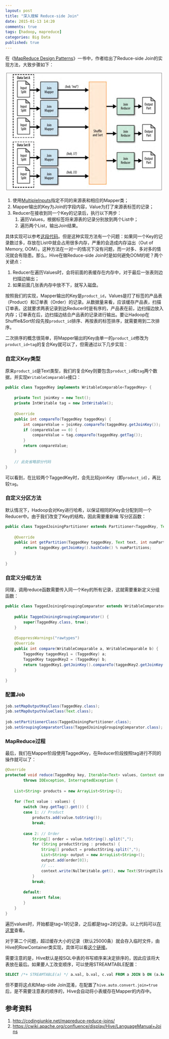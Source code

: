 ```yaml
---
layout: post
title: "深入理解 Reduce-side Join"
date: 2015-01-13 14:20
comments: true
tags: [hadoop, mapreduce]
categories: Big Data
published: true
---
```


在《[MapReduce Design Patterns][1]》一书中，作者给出了Reduce-side Join的实现方法，大致步骤如下：

![](/images/reduce-side-join/reduce-side-join.png)

1. 使用[MultipleInputs][2]指定不同的来源表和相应的Mapper类；
2. Mapper输出的Key为Join的字段内容，Value为打了来源表标签的记录；
3. Reducer在接收到同一个Key的记录后，执行以下两步：
    1. 遍历Values，根据标签将来源表的记录分别放到两个List中；
    2. 遍历两个List，输出Join结果。

具体实现可以参考[这段代码][3]。但是这种实现方法有一个问题：如果同一个Key的记录数过多，存放在List中就会占用很多内存，严重的会造成内存溢出（Out of Memory, OOM）。这种方法在一对一的情况下没有问题，而一对多、多对多的情况就会有隐患。那么，Hive在做Reduce-side Join时是如何避免OOM的呢？两个关键点：

1. Reducer在遍历Values时，会将前面的表缓存在内存中，对于最后一张表则边扫描边输出；
2. 如果前面几张表内存中放不下，就写入磁盘。

<!-- more -->

按照我们的实现，Mapper输出的Key是`product_id`，Values是打了标签的产品表（Product）和订单表（Order）的记录。从数据量来看，应该缓存产品表，扫描订单表。这就要求两表记录到达Reducer时是有序的，产品表在前，边扫描边放入内存；订单表在后，边扫描边结合产品表的记录进行输出。要让Hadoop在Shuffle&Sort阶段先按`product_id`排序、再按表的标签排序，就需要用到二次排序。

二次排序的概念很简单，将Mapper输出的Key由单一的`product_id`修改为`product_id+tag`的复合Key就可以了，但需通过以下几步实现：

### 自定义Key类型

原来`product_id`是Text类型，我们的复合Key则要包含`product_id`和`tag`两个数据，并实现`WritableComparable`接口：

```java
public class TaggedKey implements WritableComparable<TaggedKey> {

    private Text joinKey = new Text();
    private IntWritable tag = new IntWritable();

    @Override
    public int compareTo(TaggedKey taggedKey) {
        int compareValue = joinKey.compareTo(taggedKey.getJoinKey());
        if (compareValue == 0) {
            compareValue = tag.compareTo(taggedKey.getTag());
        }
        return compareValue;
    }

    // 此处省略部分代码
}
```

可以看到，在比较两个TaggedKey时，会先比较joinKey（即`product_id`），再比较`tag`。

### 自定义分区方法

默认情况下，Hadoop会对Key进行哈希，以保证相同的Key会分配到同一个Reducer中。由于我们改变了Key的结构，因此需要重新编 写分区函数：

```java
public class TaggedJoiningPartitioner extends Partitioner<TaggedKey, Text> {

    @Override
    public int getPartition(TaggedKey taggedKey, Text text, int numPartitions) {
        return taggedKey.getJoinKey().hashCode() % numPartitions;
    }

}
```

### 自定义分组方法

同理，调用reduce函数需要传入同一个Key的所有记录，这就需要重新定义分组函数：

```java
public class TaggedJoiningGroupingComparator extends WritableComparator {

    public TaggedJoiningGroupingComparator() {
        super(TaggedKey.class, true);
    }

    @SuppressWarnings("rawtypes")
    @Override
    public int compare(WritableComparable a, WritableComparable b) {
        TaggedKey taggedKey1 = (TaggedKey) a;
        TaggedKey taggedKey2 = (TaggedKey) b;
        return taggedKey1.getJoinKey().compareTo(taggedKey2.getJoinKey());
    }

}
```

### 配置Job

```java
job.setMapOutputKeyClass(TaggedKey.class);
job.setMapOutputValueClass(Text.class);

job.setPartitionerClass(TaggedJoiningPartitioner.class);
job.setGroupingComparatorClass(TaggedJoiningGroupingComparator.class);
```

### MapReduce过程

最后，我们在Mapper阶段使用TaggedKey，在Reducer阶段按照tag进行不同的操作就可以了：

```java
@Override
protected void reduce(TaggedKey key, Iterable<Text> values, Context context)
        throws IOException, InterruptedException {

    List<String> products = new ArrayList<String>();

    for (Text value : values) {
        switch (key.getTag().get()) {
        case 1: // Product
            products.add(value.toString());
            break;

        case 2: // Order
            String[] order = value.toString().split(",");
            for (String productString : products) {
                String[] product = productString.split(",");
                List<String> output = new ArrayList<String>();
                output.add(order[0]);
                // ...
                context.write(NullWritable.get(), new Text(StringUtils.join(output, ",")));
            }
            break;

        default:
            assert false;
        }
    }
}
```

遍历values时，开始都是tag=1的记录，之后都是tag=2的记录。以上代码可以[在这里][4]查看。

对于第二个问题，超过缓存大小的记录（默认25000条）就会存入临时文件，由Hive的RowContainer类实现，具体可以看[这个链接][5]。

需要注意的是，Hive默认是按SQL中表的书写顺序来决定排序的，因此应该将大表放在最后。如果要人工改变顺序，可以使用STREAMTABLE配置：

```sql
SELECT /*+ STREAMTABLE(a) */ a.val, b.val, c.val FROM a JOIN b ON (a.key = b.key1) JOIN c ON (c.key = b.key1)
```

但不要将这点和Map-side Join混淆，在配置了`hive.auto.convert.join=true`后，是不需要注意表的顺序的，Hive会自动将小表缓存在Mapper的内存中。

## 参考资料

1. http://codingjunkie.net/mapreduce-reduce-joins/
2. https://cwiki.apache.org/confluence/display/Hive/LanguageManual+Joins


[1]: http://www.amazon.com/MapReduce-Design-Patterns-Effective-Algorithms/dp/1449327176
[2]: https://hadoop.apache.org/docs/r1.0.4/api/org/apache/hadoop/mapred/lib/MultipleInputs.html
[3]: https://github.com/jizhang/mapred-sandbox/blob/master/src/main/java/com/shzhangji/mapredsandbox/join/InnerJoinJob.java
[4]: https://github.com/jizhang/mapred-sandbox/blob/master/src/main/java/com/shzhangji/mapredsandbox/join/ReduceSideJoinJob.java
[5]: http://grepcode.com/file/repository.cloudera.com/content/repositories/releases/org.apache.hive/hive-exec/0.10.0-cdh4.5.0/org/apache/hadoop/hive/ql/exec/persistence/RowContainer.java#RowContainer.add%28java.util.List%29
